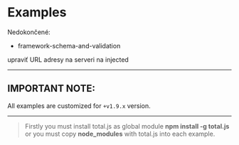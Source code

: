 # Examples

Nedokončené:

- framework-schema-and-validation

upraviť URL adresy na serveri na injected

---

## IMPORTANT NOTE:

All examples are customized for `+v1.9.x` version.

---

> Firstly you must install total.js as global module __npm install -g total.js__ or you must copy __node_modules__ with total.js into each example.